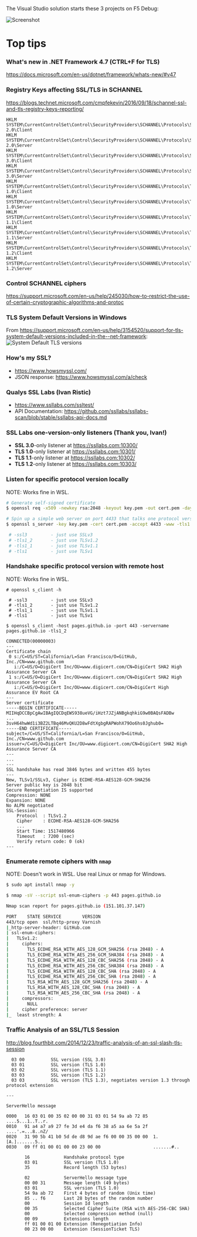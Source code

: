 The Visual Studio solution starts these 3 projects on F5 Debug:

![Screenshot](screenshot.png)

# Top tips

### What's new in .NET Framework 4.7 (CTRL+F for TLS)
https://docs.microsoft.com/en-us/dotnet/framework/whats-new/#v47

### Registry Keys affecting SSL/TLS in SCHANNEL
https://blogs.technet.microsoft.com/cmpfekevin/2016/09/18/schannel-ssl-and-tls-registry-keys-reporting/

```
HKLM SYSTEM\CurrentControlSet\Control\SecurityProviders\SCHANNEL\Protocols\SSL 2.0\Client
HKLM SYSTEM\CurrentControlSet\Control\SecurityProviders\SCHANNEL\Protocols\SSL 2.0\Server
HKLM SYSTEM\CurrentControlSet\Control\SecurityProviders\SCHANNEL\Protocols\SSL 3.0\Client
HKLM SYSTEM\CurrentControlSet\Control\SecurityProviders\SCHANNEL\Protocols\SSL 3.0\Server
HKLM SYSTEM\CurrentControlSet\Control\SecurityProviders\SCHANNEL\Protocols\TLS 1.0\Client
HKLM SYSTEM\CurrentControlSet\Control\SecurityProviders\SCHANNEL\Protocols\TLS 1.0\Server
HKLM SYSTEM\CurrentControlSet\Control\SecurityProviders\SCHANNEL\Protocols\TLS 1.1\Client
HKLM SYSTEM\CurrentControlSet\Control\SecurityProviders\SCHANNEL\Protocols\TLS 1.1\Server
HKLM SYSTEM\CurrentControlSet\Control\SecurityProviders\SCHANNEL\Protocols\TLS 1.2\Client
HKLM SYSTEM\CurrentControlSet\Control\SecurityProviders\SCHANNEL\Protocols\TLS 1.2\Server
```

### Control SCHANNEL ciphers
https://support.microsoft.com/en-us/help/245030/how-to-restrict-the-use-of-certain-cryptographic-algorithms-and-protoc

### TLS System Default Versions in Windows
From https://support.microsoft.com/en-us/help/3154520/support-for-tls-system-default-versions-included-in-the--net-framework:
![System Default TLS versions](sys-default-tls-ver.png)

### How's my SSL?
  * https://www.howsmyssl.com/
  * JSON response: https://www.howsmyssl.com/a/check

### Qualys SSL Labs (Ivan Ristic)
  * https://www.ssllabs.com/ssltest/
  * API Documentation: https://github.com/ssllabs/ssllabs-scan/blob/stable/ssllabs-api-docs.md

### SSL Labs one-version-only listeners (Thank you, Ivan!)
  * **SSL 3.0**-only listener at https://ssllabs.com:10300/
  * **TLS 1.0**-only listener at https://ssllabs.com:10301/
  * **TLS 1.1**-only listener at https://ssllabs.com:10302/
  * **TLS 1.2**-only listener at https://ssllabs.com:10303/

### Listen for specific protocol version locally

NOTE: Works fine in WSL.

```bash
# Generate self-signed certificate
$ openssl req -x509 -newkey rsa:2048 -keyout key.pem -out cert.pem -days 365 -nodes

# Spin up a simple web server on port 4433 that talks one protocol version only
$ openssl s_server -key key.pem -cert cert.pem -accept 4433 -www -tls1

 # -ssl3         - just use SSLv3
 # -tls1_2       - just use TLSv1.2
 # -tls1_1       - just use TLSv1.1
 # -tls1         - just use TLSv1
```

### Handshake specific protocol version with remote host

NOTE: Works fine in WSL.

```
# openssl s_client -h

 # -ssl3         - just use SSLv3
 # -tls1_2       - just use TLSv1.2
 # -tls1_1       - just use TLSv1.1
 # -tls1         - just use TLSv1

$ openssl s_client -host pages.github.io -port 443 -servername pages.github.io -tls1_2

CONNECTED(00000003)
---
Certificate chain
 0 s:/C=US/ST=California/L=San Francisco/O=GitHub, Inc./CN=www.github.com
   i:/C=US/O=DigiCert Inc/OU=www.digicert.com/CN=DigiCert SHA2 High Assurance Server CA
 1 s:/C=US/O=DigiCert Inc/OU=www.digicert.com/CN=DigiCert SHA2 High Assurance Server CA
   i:/C=US/O=DigiCert Inc/OU=www.digicert.com/CN=DigiCert High Assurance EV Root CA
---
Server certificate
-----BEGIN CERTIFICATE-----
MIIHqDCCBpCgAwIBAgIQCDqEWS938ueVG/iHzt7JZjANBgkqhkiG9w0BAQsFADBw
...
3svH64hwWd1i3BZ2LTBq46MvQKU2D8wFdtXgbgRAPWohX79Oo6hs0Jghub0=
-----END CERTIFICATE-----
subject=/C=US/ST=California/L=San Francisco/O=GitHub, Inc./CN=www.github.com
issuer=/C=US/O=DigiCert Inc/OU=www.digicert.com/CN=DigiCert SHA2 High Assurance Server CA
---
...
---
SSL handshake has read 3846 bytes and written 455 bytes
---
New, TLSv1/SSLv3, Cipher is ECDHE-RSA-AES128-GCM-SHA256
Server public key is 2048 bit
Secure Renegotiation IS supported
Compression: NONE
Expansion: NONE
No ALPN negotiated
SSL-Session:
    Protocol  : TLSv1.2
    Cipher    : ECDHE-RSA-AES128-GCM-SHA256
    ...
    Start Time: 1517480966
    Timeout   : 7200 (sec)
    Verify return code: 0 (ok)
---
```

### Enumerate remote ciphers with `nmap`

NOTE: Doesn't work in WSL. Use real Linux or nmap for Windows.

```bash
$ sudo apt install nmap -y

$ nmap -sV --script ssl-enum-ciphers -p 443 pages.github.io

Nmap scan report for pages.github.io (151.101.37.147)

PORT    STATE SERVICE        VERSION
443/tcp open  ssl/http-proxy Varnish
|_http-server-header: GitHub.com
| ssl-enum-ciphers:
|   TLSv1.2:
|     ciphers:
|       TLS_ECDHE_RSA_WITH_AES_128_GCM_SHA256 (rsa 2048) - A
|       TLS_ECDHE_RSA_WITH_AES_256_GCM_SHA384 (rsa 2048) - A
|       TLS_ECDHE_RSA_WITH_AES_128_CBC_SHA256 (rsa 2048) - A
|       TLS_ECDHE_RSA_WITH_AES_256_CBC_SHA384 (rsa 2048) - A
|       TLS_ECDHE_RSA_WITH_AES_128_CBC_SHA (rsa 2048) - A
|       TLS_ECDHE_RSA_WITH_AES_256_CBC_SHA (rsa 2048) - A
|       TLS_RSA_WITH_AES_128_GCM_SHA256 (rsa 2048) - A
|       TLS_RSA_WITH_AES_128_CBC_SHA (rsa 2048) - A
|       TLS_RSA_WITH_AES_256_CBC_SHA (rsa 2048) - A
|     compressors:
|       NULL
|     cipher preference: server
|_  least strength: A
```

### Traffic Analysis of an SSL/TLS Session
http://blog.fourthbit.com/2014/12/23/traffic-analysis-of-an-ssl-slash-tls-session

```
  03 00          SSL version (SSL 3.0)
  03 01          SSL version (TLS 1.0)
  03 02          SSL version (TLS 1.1)
  03 03          SSL version (TLS 1.2)
  03 03          SSL version (TLS 1.3), negotiates version 1.3 through protocol extension

---

ServerHello message

0000   16 03 01 00 35 02 00 00 31 03 01 54 9a ab 72 85  ....5...1..T..r.
0010   91 a4 a7 a9 27 fe 3d e4 da f6 38 a5 aa 6e 5a 2f  ....'.=...8..nZ/
0020   31 90 5b 41 b0 5d de d8 9d ae f6 00 00 35 00 00  1.[A.].......5..
0030   09 ff 01 00 01 00 00 23 00 00                    .......#..

       16             Handshake protocol type
       03 01          SSL version (TLS 1.0)
       35             Record length (53 bytes)

       02             ServerHello message type
       00 00 31       Message length (49 bytes)
       03 01          SSL version (TLS 1.0)
       54 9a ab 72    First 4 bytes of random (Unix time)
       85 .. f6       Last 28 bytes of the random number
       00             Session Id length
       00 35          Selected Cipher Suite (RSA with AES-256-CBC SHA)
       00             Selected compression method (null)
       00 09          Extensions length
       ff 01 00 01 00 Extension (Renegotiation Info)
       00 23 00 00    Extension (SessionTicket TLS)
```

